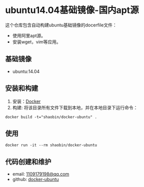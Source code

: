ubuntu14.04基础镜像-国内apt源
=====
这个仓库包含自动构建ubuntu基础镜像的docerfile文件：
- 使用阿里apt源。
- 安装wget，vim等应用。
## 基础镜像
- ubuntu:14.04
## 安装和构建
1. 安装：[Docker](https://www.docker.com/)
2. 构建: 
将该目录所有文件下载到本地，并在本地目录下运行命令：
```
docker build -t="shaobin/docker-ubuntu" .
```
## 使用
```
docker run -it --rm shaobin/docker-ubuntu
```
## 代码创建和维护
- email: 1109179198@qq.com
- github: [docker-ubuntu](https://github.com/birdlegend/docker-ubuntu)
